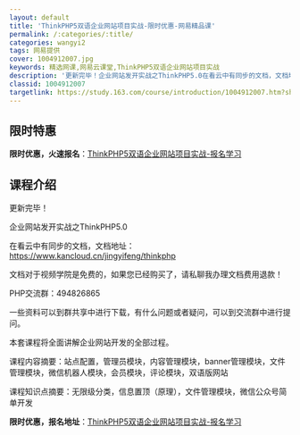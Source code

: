 ```yaml
---
layout: default
title: 'ThinkPHP5双语企业网站项目实战-限时优惠-网易精品课'
permalink: /:categories/:title/
categories: wangyi2
tags: 网易提供
cover: 1004912007.jpg
keywords: 精选网课,网易云课堂,ThinkPHP5双语企业网站项目实战
description: '更新完毕！企业网站发开实战之ThinkPHP5.0在看云中有同步的文档，文档地址：https://www.kanclou'
classid: 1004912007
targetlink: https://study.163.com/course/introduction/1004912007.htm?share=1&shareId=1025206652&utm_campaign=share&utm_medium=iphoneShare&utm_source=&utm_u=1025206652
---
```


## 限时特惠

**限时优惠，火速报名**：[ThinkPHP5双语企业网站项目实战-报名学习](https://study.163.com/course/introduction/1004912007.htm?share=1&shareId=1025206652&utm_campaign=share&utm_medium=iphoneShare&utm_source=&utm_u=1025206652)

## 课程介绍

更新完毕！

企业网站发开实战之ThinkPHP5.0

在看云中有同步的文档，文档地址：https://www.kancloud.cn/jingyifeng/thinkphp

文档对于视频学院是免费的，如果您已经购买了，请私聊我办理文档费用退款！



PHP交流群：494826865



一些资料可以到群共享中进行下载，有什么问题或者疑问，可以到交流群中进行提问。



本套课程将全面讲解企业网站开发的全部过程。



课程内容摘要：站点配置，管理员模块，内容管理模块，banner管理模块，文件管理模块，微信机器人模块，会员模块，评论模块，双语版网站



课程知识点摘要：无限级分类，信息置顶（原理），文件管理模块，微信公众号简单开发

**限时优惠，报名地址**：[ThinkPHP5双语企业网站项目实战-报名学习](https://study.163.com/course/introduction/1004912007.htm?share=1&shareId=1025206652&utm_campaign=share&utm_medium=iphoneShare&utm_source=&utm_u=1025206652)

